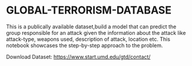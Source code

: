 # GLOBAL-TERRORISM-DATABASE

This is a publically available dataset,build a model that can predict the group responsible for an attack given the information about the attack like attack-type, weapons used, description of attack, location etc. This notebook showcases the step-by-step approach to the problem.

Download Dataset: https://www.start.umd.edu/gtd/contact/
